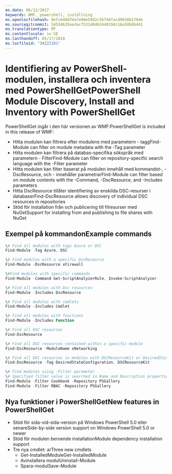 ```yaml
---
ms.date: 06/12/2017
keywords: WMF, powershell, inställning
ms.openlocfilehash: 9efc640dfda7e08e59d2c56746facd9658b1f9de
ms.sourcegitcommit: 54534635eedacf531d8d6344019dc16a50b8b441
ms.translationtype: MT
ms.contentlocale: sv-SE
ms.lasthandoff: 05/17/2018
ms.locfileid: "34222181"
---
```

# <a name="powershell-module-discovery-install-and-inventory-with-powershellget"></a><span data-ttu-id="46e22-102">Identifiering av PowerShell-modulen, installera och inventera med PowerShellGet</span><span class="sxs-lookup"><span data-stu-id="46e22-102">PowerShell Module Discovery, Install and Inventory with PowerShellGet</span></span>

<span data-ttu-id="46e22-103">PowerShellGet ingår i den här versionen av WMF:</span><span class="sxs-lookup"><span data-stu-id="46e22-103">PowerShellGet is included in this release of WMF:</span></span>
-   <span data-ttu-id="46e22-104">Hitta modulen kan filtrera efter modulens med parametern - tagg</span><span class="sxs-lookup"><span data-stu-id="46e22-104">Find-Module can filter on module metadata with the -Tag parameter</span></span>
-   <span data-ttu-id="46e22-105">Hitta modulen kan filtrera på databas-specifika sökspråk med parametern - Filter</span><span class="sxs-lookup"><span data-stu-id="46e22-105">Find-Module can filter on repository-specific search language with the -Filter parameter</span></span>
-   <span data-ttu-id="46e22-106">Hitta modulen kan filter baserat på modulen innehåll med kommandot-, - DscResource, och - innehåller parametrar</span><span class="sxs-lookup"><span data-stu-id="46e22-106">Find-Module can filter based on module contents with the -Command, -DscResource, and -Includes parameters</span></span>
-   <span data-ttu-id="46e22-107">Hitta DscResource tillåter identifiering av enskilda DSC-resurser i databaser</span><span class="sxs-lookup"><span data-stu-id="46e22-107">Find-DscResource allows discovery of individual DSC resources in repositories</span></span>
-   <span data-ttu-id="46e22-108">Stöd för installation från och publicering till filresurser med NuGet</span><span class="sxs-lookup"><span data-stu-id="46e22-108">Support for installing from and publishing to file shares with NuGet</span></span>

## <a name="example-commands"></a><span data-ttu-id="46e22-109">Exempel på kommandon</span><span class="sxs-lookup"><span data-stu-id="46e22-109">Example commands</span></span>
```powershell
\# Find all modules with tags Azure or DSC
Find-Module -Tag Azure, DSC

\# Find modules with a specific DscResource
Find-Module -DscResource xFirewall

\#Find modules with specific commands
Find-Module -Command Get-ScriptAnalyzerRule, Invoke-ScriptAnalyzer

\# Find all modules with Dsc resources
Find-Module -Includes DscResource

\# Find all modules with cmdlets
Find-Module -Includes Cmdlet

\# Find all modules with functions
Find-Module -Includes Function

\# Find all DSC resources
Find-DscResource

\# Find all DSC resources contained within a specific module
Find-DscResource -ModuleName xNetworking

\# Find all DSC resources in modules with DSCResourceKit or DesiredStateConfiguration
Find-DscResource -Tag DesiredStateConfiguration, DSCResourceKit

\# Find modules using -Filter parameter
\# Specified filter value is searched in Name and Description properties
Find-Module -Filter Cookbook -Repository PSGallery
Find-Module -Filter RBAC -Repository PSGallery
```

## <a name="new-features-in-powershellget"></a><span data-ttu-id="46e22-110">Nya funktioner i PowerShellGet</span><span class="sxs-lookup"><span data-stu-id="46e22-110">New features in PowerShellGet</span></span>
-   <span data-ttu-id="46e22-111">Stöd för sida-vid-sida-version på Windows PowerShell 5.0 eller senare</span><span class="sxs-lookup"><span data-stu-id="46e22-111">Side-by-side version support on Windows PowerShell 5.0 or newer</span></span>
-   <span data-ttu-id="46e22-112">Stöd för modulen beroende installation</span><span class="sxs-lookup"><span data-stu-id="46e22-112">Module dependency installation support</span></span>
-   <span data-ttu-id="46e22-113">Tre nya cmdlet: ar</span><span class="sxs-lookup"><span data-stu-id="46e22-113">Three new cmdlets</span></span>
    -   <span data-ttu-id="46e22-114">Get-InstalledModule</span><span class="sxs-lookup"><span data-stu-id="46e22-114">Get-InstalledModule</span></span>
    -   <span data-ttu-id="46e22-115">Avinstallera modul</span><span class="sxs-lookup"><span data-stu-id="46e22-115">Uninstall-Module</span></span>
    -   <span data-ttu-id="46e22-116">Spara-modul</span><span class="sxs-lookup"><span data-stu-id="46e22-116">Save-Module</span></span>
